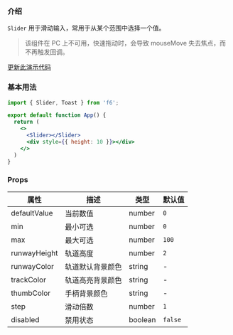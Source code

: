 <div class="block-panel">

<h3>介绍</h3>

`Slider` 用于滑动输入，常用于从某个范围中选择一个值。

> 该组件在 PC 上不可用，快速拖动时，会导致 mouseMove 失去焦点，而不再触发回调。


</div>
<div class="block-panel">
        <a class="to-github-link" target="_blank" href=https://github.com/Webang/f6/tree/master/packages/f6/packages/slider/demo/basic.md>更新此演示代码</a>
        <h3>基本用法</h3>

```jsx
import { Slider, Toast } from 'f6';

export default function App() {
  return (
    <>
      <Slider></Slider>
      <div style={{ height: 10 }}></div>
    </>
  )
}
```
</div>
<div class="block-panel">

<h3>Props</h3>

| 属性 | 描述 | 类型 | 默认值 |
| - | - | - | - |
| defaultValue | 当前数值 | number | `0` |
| min | 最小可选 | number | `0` |
| max | 最大可选 | number | `100` |
| runwayHeight | 轨道高度  | number | `2` |
| runwayColor | 轨道默认背景颜色 | string | - |
| trackColor | 轨道高亮背景颜色 | string | - |
| thumbColor | 手柄背景颜色 | string | - |
| step | 滑动倍数 | number | `1` |
| disabled | 禁用状态 | boolean | `false` |
</div>